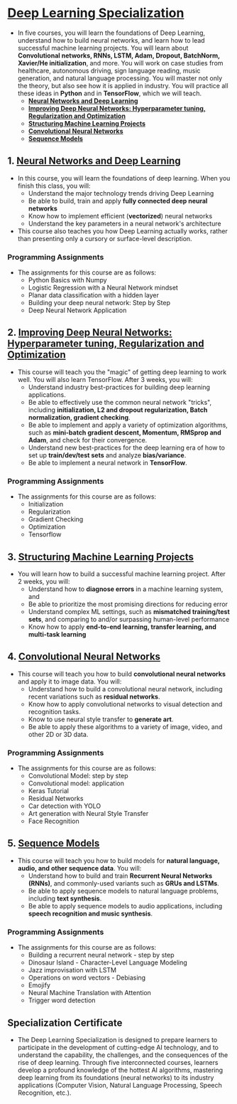 # [Deep Learning Specialization](https://www.coursera.org/specializations/deep-learning)
* In five courses, you will learn the foundations of Deep Learning, understand how to build neural networks, and learn how to lead successful machine learning projects. You will learn about **Convolutional networks, RNNs, LSTM, Adam, Dropout, BatchNorm, Xavier/He initialization**, and more. You will work on case studies from healthcare, autonomous driving, sign language reading, music generation, and natural language processing. You will master not only the theory, but also see how it is applied in industry. You will practice all these ideas in **Python** and in **TensorFlow**, which we will teach.
    * [**Neural Networks and Deep Learning**](https://www.coursera.org/learn/neural-networks-deep-learning/home/welcome)  
    * [**Improving Deep Neural Networks: Hyperparameter tuning, Regularization and Optimization**](https://www.coursera.org/learn/deep-neural-network/home/welcome) 
    * [**Structuring Machine Learning Projects**](https://www.coursera.org/learn/machine-learning-projects/home/welcome)
    * [**Convolutional Neural Networks**](https://www.coursera.org/learn/convolutional-neural-networks/home/welcome)
    * [**Sequence Models**](https://www.coursera.org/learn/nlp-sequence-models/home/welcome)
 
## 1. [**Neural Networks and Deep Learning**](https://www.coursera.org/learn/neural-networks-deep-learning/home/welcome)

* In this course, you will learn the foundations of deep learning. When you finish this class, you will:
    * Understand the major technology trends driving Deep Learning
    * Be able to build, train and apply **fully connected deep neural networks**
    * Know how to implement efficient (**vectorized**) neural networks 
    * Understand the key parameters in a neural network's architecture 
* This course also teaches you how Deep Learning actually works, rather than presenting only a cursory or surface-level description. 
    
### Programming Assignments
* The assignments for this course are as follows:
    * Python Basics with Numpy
    * Logistic Regression with a Neural Network mindset
    * Planar data classification with a hidden layer
    * Building your deep neural network: Step by Step
    * Deep Neural Network Application
    
## 2. [**Improving Deep Neural Networks: Hyperparameter tuning, Regularization and Optimization**](https://www.coursera.org/learn/deep-neural-network/home/welcome) 

* This course will teach you the "magic" of getting deep learning to work well. You will also learn TensorFlow. After 3 weeks, you will: 
   * Understand industry best-practices for building deep learning applications. 
   * Be able to effectively use the common neural network "tricks", including **initialization, L2 and dropout regularization, Batch normalization, gradient checking**. 
   * Be able to implement and apply a variety of optimization algorithms, such as **mini-batch gradient descent, Momentum, RMSprop and Adam**, and check for their convergence. 
   * Understand new best-practices for the deep learning era of how to set up **train/dev/test sets** and analyze **bias/variance**.
   * Be able to implement a neural network in **TensorFlow**. 
 
 ### Programming Assignments
 * The assignments for this course are as follows:
     * Initialization
     * Regularization
     * Gradient Checking
     * Optimization
     * Tensorflow
          
## 3. [**Structuring Machine Learning Projects**](https://www.coursera.org/learn/machine-learning-projects/home/welcome)

* You will learn how to build a successful machine learning project. After 2 weeks, you will: 
   * Understand how to **diagnose errors** in a machine learning system, and 
   * Be able to prioritize the most promising directions for reducing error
   * Understand complex ML settings, such as **mismatched training/test sets**, and comparing to and/or surpassing human-level performance
   * Know how to apply **end-to-end learning, transfer learning, and multi-task learning**
        
## 4. [**Convolutional Neural Networks**](https://www.coursera.org/learn/convolutional-neural-networks/home/welcome)

* This course will teach you how to build **convolutional neural networks** and apply it to image data. You will:
   * Understand how to build a convolutional neural network, including recent variations such as **residual networks**.
   * Know how to apply convolutional networks to visual detection and recognition tasks.
   * Know to use neural style transfer to **generate art**.
   * Be able to apply these algorithms to a variety of image, video, and other 2D or 3D data.
    
### Programming Assignments
* The assignments for this course are as follows:
    * Convolutional Model: step by step
    * Convolutional model: application
    * Keras Tutorial
    * Residual Networks
    * Car detection with YOLO
    * Art generation with Neural Style Transfer
    * Face Recognition
      
## 5. [**Sequence Models**](https://www.coursera.org/learn/nlp-sequence-models/home/welcome)

* This course will teach you how to build models for **natural language, audio, and other sequence data**. You will:
   * Understand how to build and train **Recurrent Neural Networks (RNNs)**, and commonly-used variants such as **GRUs and LSTMs**.
   * Be able to apply sequence models to natural language problems, including **text synthesis**. 
   * Be able to apply sequence models to audio applications, including **speech recognition and music synthesis**.
    
### Programming Assignments
* The assignments for this course are as follows:
    * Building a recurrent neural network - step by step
    * Dinosaur Island - Character-Level Language Modeling
    * Jazz improvisation with LSTM
    * Operations on word vectors - Debiasing
    * Emojify
    * Neural Machine Translation with Attention
    * Trigger word detection

## Specialization Certificate
* The Deep Learning Specialization is designed to prepare learners to participate in the development of cutting-edge AI technology, and to understand the capability, the challenges, and the consequences of the rise of deep learning. Through five interconnected courses, learners develop a profound knowledge of the hottest AI algorithms, mastering deep learning from its foundations (neural networks) to its industry applications (Computer Vision, Natural Language Processing, Speech Recognition, etc.).
